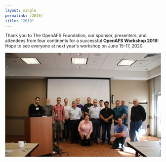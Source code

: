 ```yaml
---
layout: single
permalink: /2019/
title: "2019"
---
```


Thank you to The OpenAFS Foundation, our sponsor, presenters, and attendees
from four continents for a successful <strong>OpenAFS Workshop 2019</strong>!
Hope to see everyone at next year's workshop on June 15-17, 2020.

<a href="/assets/2019/photos/afs-workshop-2019-group-photo-lg.jpg">
  <img src="/assets/2019/photos/afs-workshop-2019-group-photo-med.jpg" alt="OpenAFS Workshop 2019">
</a>
